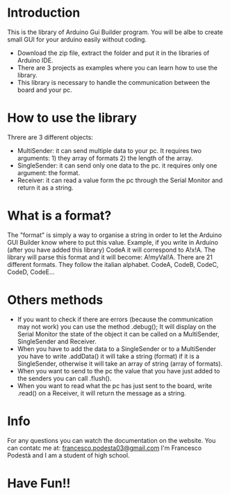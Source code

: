 # Introduction
This is the library of Arduino Gui Builder program.
You will be albe to create small GUI for your arduino easily without coding.
* Download the zip file, extract the folder and put it in the libraries of Arduino IDE.
* There are 3 projects as examples where you can learn how to use the library.
* This library is necessary to handle the communication between the board and your pc.
# How to use the library
Threre are 3 different objects:
* MultiSender: it can send multiple data to your pc. It requires two arguments: 1) they array of formats 2) the length of the array.
* SingleSender: it can send only one data to the pc. it requires only one argument: the format.
* Receiver: it can read a value form the pc through the Serial Monitor and return it as a string.
# What is a format?
The "format" is simply a way to organise a string in order to let the Arduino GUI Builder know where to put this value.
Example, if you write in Arduino (after you have added this library) CodeA it will correspond to A!x!A. The library will parse this format and it will become: A!myVal!A.
There are 21 different formats. They follow the italian alphabet.
CodeA, CodeB, CodeC, CodeD, CodeE...
# Others methods
* If you want to check if there are errors (because the communication may not work) you can use the method .debug(); It will display on the Serial Monitor the state of  the object it can be called on a MultiSender, SingleSender and Receiver.
* When you have to add the data to a SingleSender or to a MultiSender you have to write .addData() it will take a string (format) if it is a SingleSender, otherwise it will take an array of string (array of formats).
* When you want to send to the pc the value that you have just added to the senders you can call .flush().
* When you want to read what the pc has just sent to the board, write .read() on a Receiver, it will return the message as a string.
# Info
For any questions you can watch the documentation on the website.
You can contatc me at: francesco.podesta03@gmail.com
I'm Francesco Podestà and I am a student of high school.
# Have Fun!!

